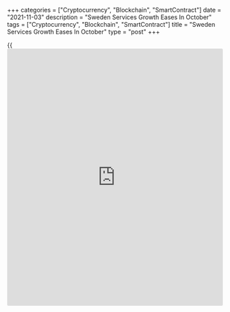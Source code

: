 +++
categories = ["Cryptocurrency", "Blockchain", "SmartContract"]
date = "2021-11-03"
description = "Sweden Services Growth Eases In October"
tags = ["Cryptocurrency", "Blockchain", "SmartContract"]
title = "Sweden Services Growth Eases In October"
type = "post"
+++

{{<iframe id="large-banner" src="https://www.bounty.group/#slide=26.0" width="100%" height="600" scrolling="no" style="border: 0px solid rgb(216, 221, 230); border-radius: 3px;">}}

Sweden's services sector grew at a softer pace in October, survey data
from Swedbank and Silf showed on Wednesday.

The purchasing managers' index for the services sector fell to 68.0 in
October from 69.6 in September. Any reading above 50 indicates expansion
in the sector.

"It is far above the [historical](https://www.fintechee.com/services/historical-data-for-forex/) average (56.0) and consolidates the
image of a continued strong service [economy][1] and which is
increasingly making an impression on the labor market but also in the
service companies' [business][2] plans," Swedbank analyst Jorgen
Kennemar said.

Three of the four sub-indices declined in October with the measures of
order intake, delivery times and business volume contributing to the
decline in the services PMI.

Meanwhile, employment rose to the highest level since the autumn of
2018.

The composite PMI, which combines manufacturing and services, fell to
67.0 in October from 68.2 in the previous month.

For comments and feedback [contact](https://www.playgroundfx.com/contact/): editorial@rtt[news](https://www.letsplayfx.com/blog/forex-news-website/).com

[Economic News][1]

 **What parts of the world are seeing the best (and worst) economic
performances lately? Click[here][3] to check out our [Econ Scorecard][3]
and find out! See up-to-the-moment [ranking](https://www.playgroundfx.com/blog/crypto-exchange-ranking/)s for the best and worst
performers in [GDP][4], [unemployment rate][5], [inflation][6] and much
more.**

   1. www.rtt[news](https://www.letsplayfx.com/blog/forex-news-website/).com/Content/EconomicNews.aspx
   2. www.rtt[news](https://www.letsplayfx.com/blog/forex-news-website/).com/Content/Business.aspx
   3. www.rtt[news](https://www.letsplayfx.com/blog/forex-news-website/).com/economic-scorecard/world-rank/PPI/highest-performance.aspx
   4. www.rtt[news](https://www.letsplayfx.com/blog/forex-news-website/).com/economic-scorecard/world-rank/GDP/highest-performance.aspx
   5. www.rtt[news](https://www.letsplayfx.com/blog/forex-news-website/).com/economic-scorecard/world-rank/unemployment-rate/lowest-performance.aspx
   6. www.rtt[news](https://www.letsplayfx.com/blog/forex-news-website/).com/economic-scorecard/world-rank/CPI/highest-performance.aspx